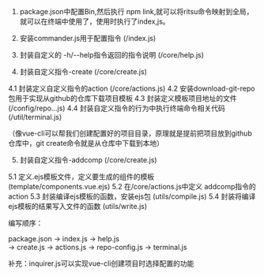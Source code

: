 
1. package.json中配置Bin,然后执行 npm link,就可以将ritsu命令映射到全局，就可以在终端中使用了，使用时执行了index,js。

2. 安装commander.js用于配置指令 (/index.js)

3. 封装自定义的 -h/--help指令返回的指令说明 (/core/help.js)

4. 封装自定义指令-create (/core/create.js)

  4.1 封装定义自定义指令的action (/core/actions.js)
  4.2 安装download-git-repo包用于实现从github的仓库下载项目模板 
  4.3 封装定义模板项目地址的文件  (/config/repo...js)
  4.4 封装自定义指令的行为中执行终端命令相关代码  (/util/terminal.js)

（像vue-cli可以帮我们创建配置好的项目目录，原理就是提前把项目放到github仓库中，git create命令就是从仓库中下载到本地）

5. 封装自定义指令-addcomp (/core/create.js)
  
  5.1 定义.ejs模板文件，定义要生成的组件的模板 (template/components.vue.ejs)
  5.2 在/core/actions.js中定义 addcomp指令的 action
  5.3 封装编译ejs模板的函数，安装ejs包 (utils/compile.js)
  5.4 封装将编译ejs模板的结果写入文件的函数 (utils/write.js)


编写顺序：

package.json -> index.js -> help.js  
                         -> create.js -> actions.js -> repo-config.js
                                                    -> terminal.js



补充：inquirer.js可以实现vue-cli创建项目时选择配置的功能
